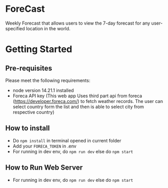 # ForeCast

Weekly Forecast that allows users to view the 7-day forecast for any user-specified
location in the world.

# Getting Started
## Pre-requisites
Please meet the following requirements:

- node version 14.21.1 installed
- Foreca API key (This web app Uses third part api from foreca (https://developer.foreca.com/) to fetch weather records. The user can select country form the list and then is able to select city from respective country)
## How to install
- Do `npm install` in terminal opened in current folder
- Add your `FORECA_TOKEN` in .env
- For running in dev env, do `npm run dev` else do `npm start`

## How to Run Web Server
- For running in dev env, do `npm run dev` else do `npm start`
